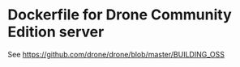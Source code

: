 # Dockerfile for Drone Community Edition server
See https://github.com/drone/drone/blob/master/BUILDING_OSS
